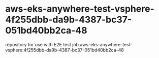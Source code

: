 # aws-eks-anywhere-test-vsphere-4f255dbb-da9b-4387-bc37-051bd40bb2ca-48
repository for use with E2E test job aws-eks-anywhere-test-vsphere:4f255dbb-da9b-4387-bc37-051bd40bb2ca-48
